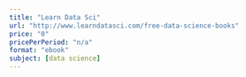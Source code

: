 ```yaml
---
title: "Learn Data Sci"
url: "http://www.learndatasci.com/free-data-science-books"
price: "0"
pricePerPeriod: "n/a"
format: "ebook"
subject: [data science]
---
```

